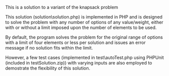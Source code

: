 This is a solution to a variant of the knapsack problem

This solution (solution\solution.php) is implemented in PHP and is designed to solve the problem with any number of options of any value/weight, either with or without a limit imposed upon the number of elements to be used.

By default, the program solves the problem for the original range of options with a limit of four elements or less per solution and issues an error message if no solution fits within the limit.

However, a few test cases (implemented in test\autoTest.php using PHPUnit (included in testSolution.zip)) with varying inputs are also employed to demostrate the flexibility of this solution.
